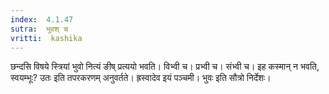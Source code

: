 ```yaml
---
index:  4.1.47
sutra:  भुवश् च
vritti:  kashika 
---
```


छन्दसि विषये स्त्रियां भुवो नित्यं ङीष् प्रत्ययो भवति। विभ्वी च। प्रभ्वी च। संभ्वी च। इह कस्मान् न भवति, स्वयम्भूः? उतः इति तपरकरणम् अनुवर्तते। ह्रस्वादेव इयं पञ्चमी। भुवः इति सौत्रो निर्देशः।

